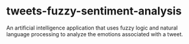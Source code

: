# tweets-fuzzy-sentiment-analysis
An artificial intelligence application that uses fuzzy logic and natural language processing to analyze the emotions associated with a tweet.
